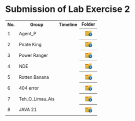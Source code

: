 # Submission of Lab Exercise 2

<table>
  <tr>
    <th>No.</th>
    <th>Group</th>
    <th>Timeline</th>
    <th>Folder</th>
  </tr>
  <tr>
    <td>1</td>
    <td>Agent_P</td>
    <td></td>
    <th><a href="submissions/lab2/AgentP" ><img src="../../project/images/folder.png" width="24px" height="24px"></a></th>
  </tr>
  <tr>
    <td>2</td>
    <td>Pirate King</td>
    <td></td>
    <th><a href="submissions/lab2" ><img src="../../project/images/folder.png" width="24px" height="24px"></a></th>
  </tr>
   <tr>
    <td>3</td>
    <td>Power Ranger</td>
    <td></td>
    <th><a href="submissions/lab2" ><img src="../../project/images/folder.png" width="24px" height="24px"></a></th>
  </tr>
  <tr>
    <td>4</td>
    <td>NDE</td>
    <td></td>
    <th><a href="submissions/lab2" ><img src="../../project/images/folder.png" width="24px" height="24px"></a></th>
  </tr>
  <tr>
    <td>5</td>
    <td>Rotten Banana</td>
    <td></td>
    <th><a href="submissions/lab2/Rotten Banana" ><img src="../../project/images/folder.png" width="24px" height="24px"></a></th>
  </tr>
    <tr>
    <td>6</td>
    <td>404 error</td>
    <td></td>
    <th><a href="submissions/lab2/404 error" ><img src="../../project/images/folder.png" width="24px" height="24px"></a></th>
  </tr>
  <tr>
    <td>7</td>
    <td>Teh_O_Limau_Ais</td>
    <td></td>
    <th><a href="submissions/lab2/Teh_O_Limau_Ais" ><img src="../../project/images/folder.png" width="24px" height="24px"></a></th>
  </tr>
  <tr>
    <td>8</td>
    <td>JAVA 21</td>
    <td></td>
    <th><a href="submissions/lab2/JAVA 21" ><img src="../../project/images/folder.png" width="24px" height="24px"></a></th>
  </tr>
</table>
